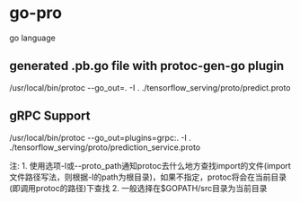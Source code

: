 # go-pro

go language

## generated .pb.go file with protoc-gen-go plugin

/usr/local/bin/protoc --go_out=. -I . ./tensorflow_serving/proto/predict.proto

## gRPC Support

/usr/local/bin/protoc --go_out=plugins=grpc:. -I . ./tensorflow_serving/proto/prediction_service.proto

注: 1. 使用选项-I或--proto_path通知protoc去什么地方查找import的文件(import文件路径写法，则根据-I的path为根目录)，如果不指定，protoc将会在当前目录(即调用protoc的路径)下查找
    2. 一般选择在$GOPATH/src目录为当前目录


